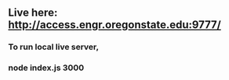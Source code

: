 ## Live here: http://access.engr.oregonstate.edu:9777/

### To run local live server,
### node index.js 3000
